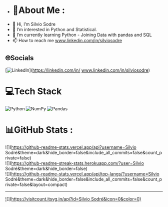 - # 💫About Me :
- 👋 Hi, I’m Silvio Sodre
- 👀 I’m interested in Python and Statistical.
- 🌱 I’m currently learning  Python  - Joining Data with pandas and SQL
- 📫 How to reach me www.linkedin.com/in/silviosodre

## 🌐Socials
[![LinkedIn](https://img.shields.io/badge/LinkedIn-%230077B5.svg?logo=linkedin&logoColor=white)](https://linkedin.com/in/ www.linkedin.com/in/silviosodre) 

# 💻Tech Stack
![Python](https://img.shields.io/badge/python-3670A0?style=for-the-badge&logo=python&logoColor=ffdd54) ![NumPy](https://img.shields.io/badge/numpy-%23013243.svg?style=for-the-badge&logo=numpy&logoColor=white) ![Pandas](https://img.shields.io/badge/pandas-%23150458.svg?style=for-the-badge&logo=pandas&logoColor=white)
# 📊GitHub Stats :
![](https://github-readme-stats.vercel.app/api?username=Silvio Sodré&theme=dark&hide_border=false&include_all_commits=false&count_private=false)<br/>
![](https://github-readme-streak-stats.herokuapp.com/?user=Silvio Sodré&theme=dark&hide_border=false)<br/>
![](https://github-readme-stats.vercel.app/api/top-langs/?username=Silvio Sodré&theme=dark&hide_border=false&include_all_commits=false&count_private=false&layout=compact)

---
[![](https://visitcount.itsvg.in/api?id=Silvio Sodré&icon=0&color=0)](https://visitcount.itsvg.in)
